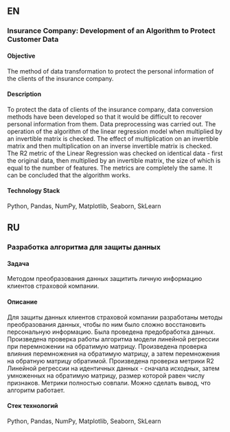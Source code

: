 ## EN 

### Insurance Company: Development of an Algorithm to Protect Customer Data

#### Objective
The method of data transformation to protect the personal information of the clients of the insurance company.

#### Description
To protect the data of clients of the insurance company, data conversion methods have been developed so 
that it would be difficult to recover personal information from them. Data preprocessing was carried out. 
The operation of the algorithm of the linear regression model when multiplied by an invertible matrix is checked. 
The effect of multiplication on an invertible matrix and then multiplication on an inverse invertible matrix is checked. 
The R2 metric of the Linear Regression was checked on identical data - first the original data, 
then multiplied by an invertible matrix, the size of which is equal to the number of features. 
The metrics are completely the same. It can be concluded that the algorithm works.

#### Technology Stack
Python, Pandas, NumPy, Matplotlib, Seaborn, SkLearn

## RU 

### Разработка алгоритма для защиты данных

#### Задача
Методом преобразования данных защитить личную информацию клиентов страховой компании. 

#### Описание
Для защиты данных клиентов страховой компании разработаны методы преобразования данных, чтобы по ним было сложно восстановить персональную информацию. 
Была проведена предобработка данных. Произведена проверка работы алгоритма модели линейной регрессии при перемножении на обратимую матрицу. 
Произведена проверка влияния перемножения на обратимую матрицу, а затем перемножения на обратную матрицу обратимой. 
Произведена проверка метрики R2 Линейной регрессии на идентичных данных - сначала исходных, затем умноженных на обратимую матрицу, 
размер которой равен числу признаков. Метрики полностью совпали. Можно сделать вывод, что алгоритм работает.

#### Стек технологий
Python, Pandas, NumPy, Matplotlib, Seaborn, SkLearn
